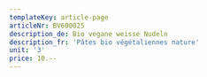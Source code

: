 ```yaml
---
templateKey: article-page
articleNr: BV600025
description_de: Bio vegane weisse Nudeln
description_fr: 'Pâtes bio végétaliennes nature'
unit: '3'
price: 10.--
---
```


